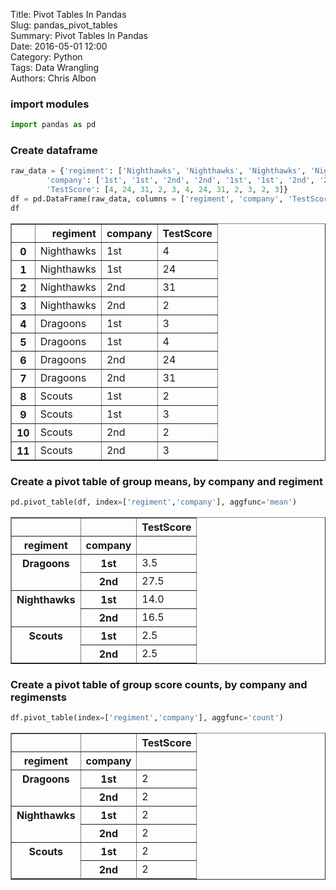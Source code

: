 Title: Pivot Tables In Pandas  
Slug: pandas_pivot_tables  
Summary: Pivot Tables In Pandas  
Date: 2016-05-01 12:00  
Category: Python  
Tags: Data Wrangling  
Authors: Chris Albon  

### import modules


```python
import pandas as pd
```

### Create dataframe


```python
raw_data = {'regiment': ['Nighthawks', 'Nighthawks', 'Nighthawks', 'Nighthawks', 'Dragoons', 'Dragoons', 'Dragoons', 'Dragoons', 'Scouts', 'Scouts', 'Scouts', 'Scouts'],
        'company': ['1st', '1st', '2nd', '2nd', '1st', '1st', '2nd', '2nd','1st', '1st', '2nd', '2nd'],
        'TestScore': [4, 24, 31, 2, 3, 4, 24, 31, 2, 3, 2, 3]}
df = pd.DataFrame(raw_data, columns = ['regiment', 'company', 'TestScore'])
df
```




<div>
<table border="1" class="dataframe">
  <thead>
    <tr style="text-align: right;">
      <th></th>
      <th>regiment</th>
      <th>company</th>
      <th>TestScore</th>
    </tr>
  </thead>
  <tbody>
    <tr>
      <th>0</th>
      <td>Nighthawks</td>
      <td>1st</td>
      <td>4</td>
    </tr>
    <tr>
      <th>1</th>
      <td>Nighthawks</td>
      <td>1st</td>
      <td>24</td>
    </tr>
    <tr>
      <th>2</th>
      <td>Nighthawks</td>
      <td>2nd</td>
      <td>31</td>
    </tr>
    <tr>
      <th>3</th>
      <td>Nighthawks</td>
      <td>2nd</td>
      <td>2</td>
    </tr>
    <tr>
      <th>4</th>
      <td>Dragoons</td>
      <td>1st</td>
      <td>3</td>
    </tr>
    <tr>
      <th>5</th>
      <td>Dragoons</td>
      <td>1st</td>
      <td>4</td>
    </tr>
    <tr>
      <th>6</th>
      <td>Dragoons</td>
      <td>2nd</td>
      <td>24</td>
    </tr>
    <tr>
      <th>7</th>
      <td>Dragoons</td>
      <td>2nd</td>
      <td>31</td>
    </tr>
    <tr>
      <th>8</th>
      <td>Scouts</td>
      <td>1st</td>
      <td>2</td>
    </tr>
    <tr>
      <th>9</th>
      <td>Scouts</td>
      <td>1st</td>
      <td>3</td>
    </tr>
    <tr>
      <th>10</th>
      <td>Scouts</td>
      <td>2nd</td>
      <td>2</td>
    </tr>
    <tr>
      <th>11</th>
      <td>Scouts</td>
      <td>2nd</td>
      <td>3</td>
    </tr>
  </tbody>
</table>
</div>



### Create a pivot table of group means, by company and regiment


```python
pd.pivot_table(df, index=['regiment','company'], aggfunc='mean')
```




<div>
<table border="1" class="dataframe">
  <thead>
    <tr style="text-align: right;">
      <th></th>
      <th></th>
      <th>TestScore</th>
    </tr>
    <tr>
      <th>regiment</th>
      <th>company</th>
      <th></th>
    </tr>
  </thead>
  <tbody>
    <tr>
      <th rowspan="2" valign="top">Dragoons</th>
      <th>1st</th>
      <td>3.5</td>
    </tr>
    <tr>
      <th>2nd</th>
      <td>27.5</td>
    </tr>
    <tr>
      <th rowspan="2" valign="top">Nighthawks</th>
      <th>1st</th>
      <td>14.0</td>
    </tr>
    <tr>
      <th>2nd</th>
      <td>16.5</td>
    </tr>
    <tr>
      <th rowspan="2" valign="top">Scouts</th>
      <th>1st</th>
      <td>2.5</td>
    </tr>
    <tr>
      <th>2nd</th>
      <td>2.5</td>
    </tr>
  </tbody>
</table>
</div>



### Create a pivot table of group score counts, by company and regimensts


```python
df.pivot_table(index=['regiment','company'], aggfunc='count')
```




<div>
<table border="1" class="dataframe">
  <thead>
    <tr style="text-align: right;">
      <th></th>
      <th></th>
      <th>TestScore</th>
    </tr>
    <tr>
      <th>regiment</th>
      <th>company</th>
      <th></th>
    </tr>
  </thead>
  <tbody>
    <tr>
      <th rowspan="2" valign="top">Dragoons</th>
      <th>1st</th>
      <td>2</td>
    </tr>
    <tr>
      <th>2nd</th>
      <td>2</td>
    </tr>
    <tr>
      <th rowspan="2" valign="top">Nighthawks</th>
      <th>1st</th>
      <td>2</td>
    </tr>
    <tr>
      <th>2nd</th>
      <td>2</td>
    </tr>
    <tr>
      <th rowspan="2" valign="top">Scouts</th>
      <th>1st</th>
      <td>2</td>
    </tr>
    <tr>
      <th>2nd</th>
      <td>2</td>
    </tr>
  </tbody>
</table>
</div>
